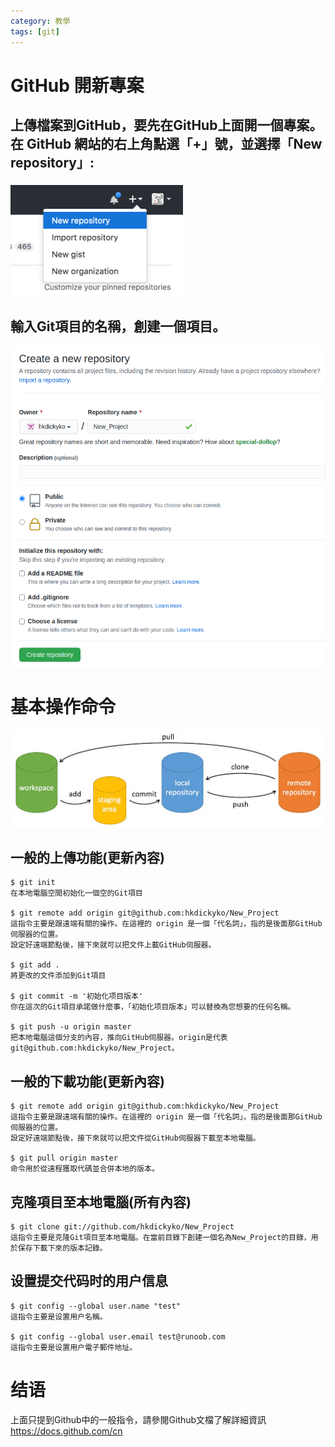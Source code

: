 ```yaml
---
category: 教學
tags: [git]
---
```


# GitHub 開新專案
## 上傳檔案到GitHub，要先在GitHub上面開一個專案。在 GitHub 網站的右上角點選「+」號，並選擇「New repository」:

![](git/git_create.png)

## 輸入Git項目的名稱，創建一個項目。

![](git/git_input.png)

# 基本操作命令

![](git/git_command.png)

## 一般的上傳功能(更新內容)
```
$ git init
在本地電腦空間初始化一個空的Git項目

$ git remote add origin git@github.com:hkdickyko/New_Project
這指令主要是跟遠端有關的操作。在這裡的 origin 是一個「代名詞」，指的是後面那GitHub伺服器的位置。
設定好遠端節點後，接下來就可以把文件上載GitHub伺服器。

$ git add .
將更改的文件添加到Git項目

$ git commit -m '初始化项目版本'
你在這次的Git項目承諾做什麼事，「初始化项目版本」可以替換為您想要的任何名稱。

$ git push -u origin master
把本地電腦這個分支的內容，推向GitHub伺服器。origin是代表git@github.com:hkdickyko/New_Project。
```

## 一般的下載功能(更新內容)
```
$ git remote add origin git@github.com:hkdickyko/New_Project
這指令主要是跟遠端有關的操作。在這裡的 origin 是一個「代名詞」，指的是後面那GitHub伺服器的位置。
設定好遠端節點後，接下來就可以把文件從GitHub伺服器下載至本地電腦。

$ git pull origin master
命令用於從遠程獲取代碼並合併本地的版本。
```

## 克隆項目至本地電腦(所有內容)
```
$ git clone git://github.com/hkdickyko/New_Project
這指令主要是克隆Git項目至本地電腦。在當前目錄下創建一個名為New_Project的目錄，用於保存下載下來的版本記錄。
```

## 设置提交代码时的用户信息
```
$ git config --global user.name "test"
這指令主要是设置用户名稱。

$ git config --global user.email test@runoob.com
這指令主要是设置用户電子郵件地址。
```
# 结语
上面只提到Github中的一般指令，請參閱Github文檔了解詳細資訊 https://docs.github.com/cn